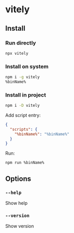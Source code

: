 # vitely

## Install

### Run directly

```bash
npx vitely
```

### Install on system

```bash
npm i -g vitely
%binName%
```

### Install in project

```bash
npm i -D vitely
```

Add script entry:

```json
{
  "scripts": {
    "%binName%": "%binName%"
  }
}
```

Run:

```bash
npm run %binName%
```

## Options

### `--help`

Show help

### `--version`

Show version
